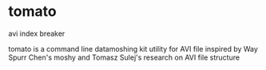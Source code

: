 # tomato
avi index breaker

tomato is a command line datamoshing kit utility for AVI file inspired by Way Spurr Chen's moshy and Tomasz Sulej's research on AVI file structure
